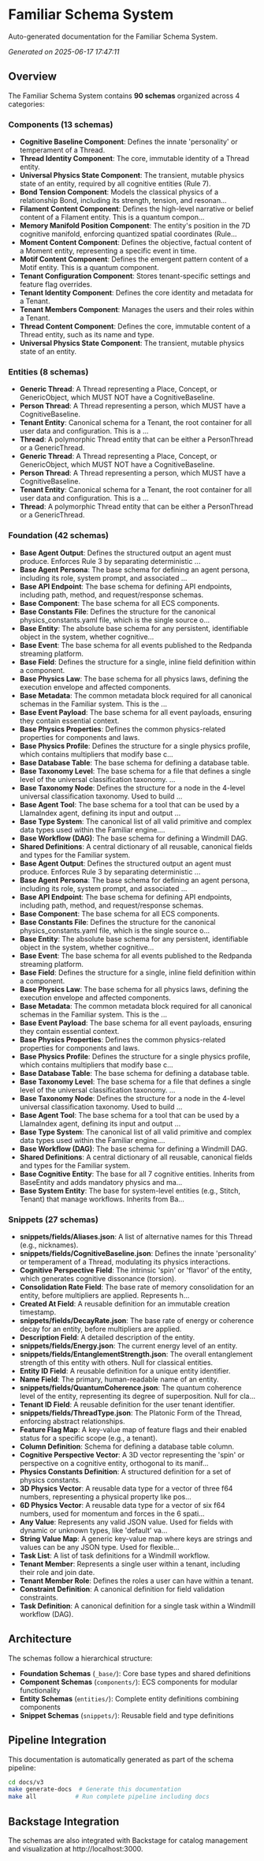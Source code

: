 # Familiar Schema System

Auto-generated documentation for the Familiar Schema System.

*Generated on 2025-06-17 17:47:11*

## Overview

The Familiar Schema System contains **90 schemas** organized across 4 categories:


### Components (13 schemas)

- **Cognitive Baseline Component**: Defines the innate 'personality' or temperament of a Thread.
- **Thread Identity Component**: The core, immutable identity of a Thread entity.
- **Universal Physics State Component**: The transient, mutable physics state of an entity, required by all cognitive entities (Rule 7).
- **Bond Tension Component**: Models the classical physics of a relationship Bond, including its strength, tension, and resonan...
- **Filament Content Component**: Defines the high-level narrative or belief content of a Filament entity. This is a quantum compon...
- **Memory Manifold Position Component**: The entity's position in the 7D cognitive manifold, enforcing quantized spatial coordinates (Rule...
- **Moment Content Component**: Defines the objective, factual content of a Moment entity, representing a specific event in time.
- **Motif Content Component**: Defines the emergent pattern content of a Motif entity. This is a quantum component.
- **Tenant Configuration Component**: Stores tenant-specific settings and feature flag overrides.
- **Tenant Identity Component**: Defines the core identity and metadata for a Tenant.
- **Tenant Members Component**: Manages the users and their roles within a Tenant.
- **Thread Content Component**: Defines the core, immutable content of a Thread entity, such as its name and type.
- **Universal Physics State Component**: The transient, mutable physics state of an entity.

### Entities (8 schemas)

- **Generic Thread**: A Thread representing a Place, Concept, or GenericObject, which MUST NOT have a CognitiveBaseline.
- **Person Thread**: A Thread representing a person, which MUST have a CognitiveBaseline.
- **Tenant Entity**: Canonical schema for a Tenant, the root container for all user data and configuration. This is a ...
- **Thread**: A polymorphic Thread entity that can be either a PersonThread or a GenericThread.
- **Generic Thread**: A Thread representing a Place, Concept, or GenericObject, which MUST NOT have a CognitiveBaseline.
- **Person Thread**: A Thread representing a person, which MUST have a CognitiveBaseline.
- **Tenant Entity**: Canonical schema for a Tenant, the root container for all user data and configuration. This is a ...
- **Thread**: A polymorphic Thread entity that can be either a PersonThread or a GenericThread.

### Foundation (42 schemas)

- **Base Agent Output**: Defines the structured output an agent must produce. Enforces Rule 3 by separating deterministic ...
- **Base Agent Persona**: The base schema for defining an agent persona, including its role, system prompt, and associated ...
- **Base API Endpoint**: The base schema for defining API endpoints, including path, method, and request/response schemas.
- **Base Component**: The base schema for all ECS components.
- **Base Constants File**: Defines the structure for the canonical physics_constants.yaml file, which is the single source o...
- **Base Entity**: The absolute base schema for any persistent, identifiable object in the system, whether cognitive...
- **Base Event**: The base schema for all events published to the Redpanda streaming platform.
- **Base Field**: Defines the structure for a single, inline field definition within a component.
- **Base Physics Law**: The base schema for all physics laws, defining the execution envelope and affected components.
- **Base Metadata**: The common metadata block required for all canonical schemas in the Familiar system. This is the ...
- **Base Event Payload**: The base schema for all event payloads, ensuring they contain essential context.
- **Base Physics Properties**: Defines the common physics-related properties for components and laws.
- **Base Physics Profile**: Defines the structure for a single physics profile, which contains multipliers that modify base c...
- **Base Database Table**: The base schema for defining a database table.
- **Base Taxonomy Level**: The base schema for a file that defines a single level of the universal classification taxonomy. ...
- **Base Taxonomy Node**: Defines the structure for a node in the 4-level universal classification taxonomy. Used to build ...
- **Base Agent Tool**: The base schema for a tool that can be used by a LlamaIndex agent, defining its input and output ...
- **Base Type System**: The canonical list of all valid primitive and complex data types used within the Familiar engine....
- **Base Workflow (DAG)**: The base schema for defining a Windmill DAG.
- **Shared Definitions**: A central dictionary of all reusable, canonical fields and types for the Familiar system.
- **Base Agent Output**: Defines the structured output an agent must produce. Enforces Rule 3 by separating deterministic ...
- **Base Agent Persona**: The base schema for defining an agent persona, including its role, system prompt, and associated ...
- **Base API Endpoint**: The base schema for defining API endpoints, including path, method, and request/response schemas.
- **Base Component**: The base schema for all ECS components.
- **Base Constants File**: Defines the structure for the canonical physics_constants.yaml file, which is the single source o...
- **Base Entity**: The absolute base schema for any persistent, identifiable object in the system, whether cognitive...
- **Base Event**: The base schema for all events published to the Redpanda streaming platform.
- **Base Field**: Defines the structure for a single, inline field definition within a component.
- **Base Physics Law**: The base schema for all physics laws, defining the execution envelope and affected components.
- **Base Metadata**: The common metadata block required for all canonical schemas in the Familiar system. This is the ...
- **Base Event Payload**: The base schema for all event payloads, ensuring they contain essential context.
- **Base Physics Properties**: Defines the common physics-related properties for components and laws.
- **Base Physics Profile**: Defines the structure for a single physics profile, which contains multipliers that modify base c...
- **Base Database Table**: The base schema for defining a database table.
- **Base Taxonomy Level**: The base schema for a file that defines a single level of the universal classification taxonomy. ...
- **Base Taxonomy Node**: Defines the structure for a node in the 4-level universal classification taxonomy. Used to build ...
- **Base Agent Tool**: The base schema for a tool that can be used by a LlamaIndex agent, defining its input and output ...
- **Base Type System**: The canonical list of all valid primitive and complex data types used within the Familiar engine....
- **Base Workflow (DAG)**: The base schema for defining a Windmill DAG.
- **Shared Definitions**: A central dictionary of all reusable, canonical fields and types for the Familiar system.
- **Base Cognitive Entity**: The base for all 7 cognitive entities. Inherits from BaseEntity and adds mandatory physics and ma...
- **Base System Entity**: The base for system-level entities (e.g., Stitch, Tenant) that manage workflows. Inherits from Ba...

### Snippets (27 schemas)

- **snippets/fields/Aliases.json**: A list of alternative names for this Thread (e.g., nicknames).
- **snippets/fields/CognitiveBaseline.json**: Defines the innate 'personality' or temperament of a Thread, modulating its physics interactions.
- **Cognitive Perspective Field**: The intrinsic 'spin' or 'flavor' of the entity, which generates cognitive dissonance (torsion).
- **Consolidation Rate Field**: The base rate of memory consolidation for an entity, before multipliers are applied. Represents h...
- **Created At Field**: A reusable definition for an immutable creation timestamp.
- **snippets/fields/DecayRate.json**: The base rate of energy or coherence decay for an entity, before multipliers are applied.
- **Description Field**: A detailed description of the entity.
- **snippets/fields/Energy.json**: The current energy level of an entity.
- **snippets/fields/EntanglementStrength.json**: The overall entanglement strength of this entity with others. Null for classical entities.
- **Entity ID Field**: A reusable definition for a unique entity identifier.
- **Name Field**: The primary, human-readable name of an entity.
- **snippets/fields/QuantumCoherence.json**: The quantum coherence level of the entity, representing its degree of superposition. Null for cla...
- **Tenant ID Field**: A reusable definition for the user tenant identifier.
- **snippets/fields/ThreadType.json**: The Platonic Form of the Thread, enforcing abstract relationships.
- **Feature Flag Map**: A key-value map of feature flags and their enabled status for a specific scope (e.g., a tenant).
- **Column Definition**: Schema for defining a database table column.
- **Cognitive Perspective Vector**: A 3D vector representing the 'spin' or perspective on a cognitive entity, orthogonal to its manif...
- **Physics Constants Definition**: A structured definition for a set of physics constants.
- **3D Physics Vector**: A reusable data type for a vector of three f64 numbers, representing a physical property like pos...
- **6D Physics Vector**: A reusable data type for a vector of six f64 numbers, used for momentum and forces in the 6 spati...
- **Any Value**: Represents any valid JSON value. Used for fields with dynamic or unknown types, like 'default' va...
- **String Value Map**: A generic key-value map where keys are strings and values can be any JSON type. Used for flexible...
- **Task List**: A list of task definitions for a Windmill workflow.
- **Tenant Member**: Represents a single user within a tenant, including their role and join date.
- **Tenant Member Role**: Defines the roles a user can have within a tenant.
- **Constraint Definition**: A canonical definition for field validation constraints.
- **Task Definition**: A canonical definition for a single task within a Windmill workflow (DAG).


## Architecture

The schemas follow a hierarchical structure:

- **Foundation Schemas** (`_base/`): Core base types and shared definitions
- **Component Schemas** (`components/`): ECS components for modular functionality  
- **Entity Schemas** (`entities/`): Complete entity definitions combining components
- **Snippet Schemas** (`snippets/`): Reusable field and type definitions

## Pipeline Integration

This documentation is automatically generated as part of the schema pipeline:

```bash
cd docs/v3
make generate-docs  # Generate this documentation
make all           # Run complete pipeline including docs
```

## Backstage Integration

The schemas are also integrated with Backstage for catalog management and visualization at http://localhost:3000.
